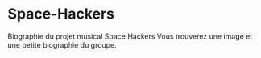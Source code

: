 # Space-Hackers
Biographie du projet musical Space Hackers
Vous trouverez une image et une petite biographie du groupe.
